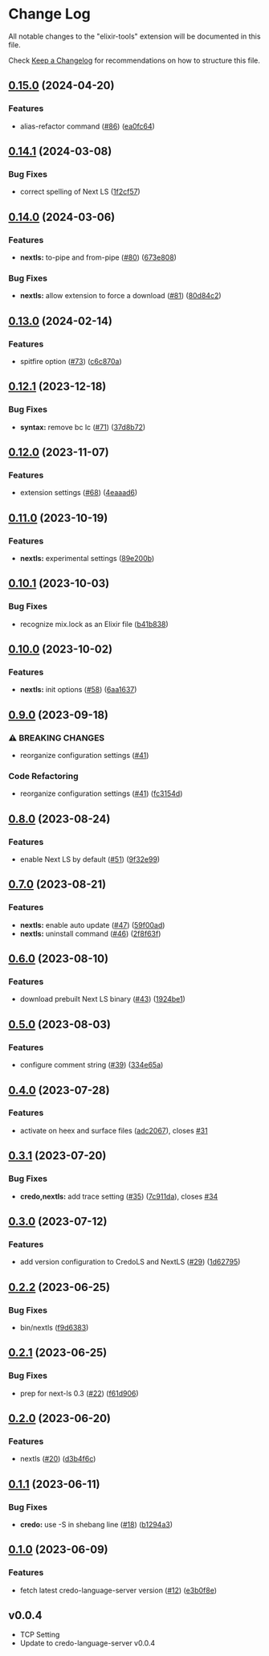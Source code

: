 # Change Log

All notable changes to the "elixir-tools" extension will be documented in this file.

Check [Keep a Changelog](http://keepachangelog.com/) for recommendations on how to structure this file.

## [0.15.0](https://github.com/elixir-tools/elixir-tools.vscode/compare/v0.14.1...v0.15.0) (2024-04-20)


### Features

* alias-refactor command ([#86](https://github.com/elixir-tools/elixir-tools.vscode/issues/86)) ([ea0fc64](https://github.com/elixir-tools/elixir-tools.vscode/commit/ea0fc64f8c14e9f8f5bc72fab58be0cca3aadcba))

## [0.14.1](https://github.com/elixir-tools/elixir-tools.vscode/compare/v0.14.0...v0.14.1) (2024-03-08)


### Bug Fixes

* correct spelling of Next LS ([1f2cf57](https://github.com/elixir-tools/elixir-tools.vscode/commit/1f2cf5797ac533b0ccb64ef8bf0bb932173c5542))

## [0.14.0](https://github.com/elixir-tools/elixir-tools.vscode/compare/v0.13.0...v0.14.0) (2024-03-06)


### Features

* **nextls:** to-pipe and from-pipe ([#80](https://github.com/elixir-tools/elixir-tools.vscode/issues/80)) ([673e808](https://github.com/elixir-tools/elixir-tools.vscode/commit/673e8087cd5857ca6d5d84f7c7cdcc19a64834a4))


### Bug Fixes

* **nextls:** allow extension to force a download ([#81](https://github.com/elixir-tools/elixir-tools.vscode/issues/81)) ([80d84c2](https://github.com/elixir-tools/elixir-tools.vscode/commit/80d84c2dc69ac44a2bcf89a30247d1ec8fcb8be2))

## [0.13.0](https://github.com/elixir-tools/elixir-tools.vscode/compare/v0.12.1...v0.13.0) (2024-02-14)


### Features

* spitfire option ([#73](https://github.com/elixir-tools/elixir-tools.vscode/issues/73)) ([c6c870a](https://github.com/elixir-tools/elixir-tools.vscode/commit/c6c870ad894c8080bd79143ade5c1edcd0cedefa))

## [0.12.1](https://github.com/elixir-tools/elixir-tools.vscode/compare/v0.12.0...v0.12.1) (2023-12-18)


### Bug Fixes

* **syntax:** remove bc lc ([#71](https://github.com/elixir-tools/elixir-tools.vscode/issues/71)) ([37d8b72](https://github.com/elixir-tools/elixir-tools.vscode/commit/37d8b72d74d01817713877fefd3bc63243817afa))

## [0.12.0](https://github.com/elixir-tools/elixir-tools.vscode/compare/v0.11.0...v0.12.0) (2023-11-07)


### Features

* extension settings ([#68](https://github.com/elixir-tools/elixir-tools.vscode/issues/68)) ([4eaaad6](https://github.com/elixir-tools/elixir-tools.vscode/commit/4eaaad6dca7262e427ac78c80cf410bd93d96f9f))

## [0.11.0](https://github.com/elixir-tools/elixir-tools.vscode/compare/v0.10.1...v0.11.0) (2023-10-19)


### Features

* **nextls:** experimental settings ([89e200b](https://github.com/elixir-tools/elixir-tools.vscode/commit/89e200bf66cbc08a43f282d5095ac780b39d4a44))

## [0.10.1](https://github.com/elixir-tools/elixir-tools.vscode/compare/v0.10.0...v0.10.1) (2023-10-03)


### Bug Fixes

* recognize mix.lock as an Elixir file ([b41b838](https://github.com/elixir-tools/elixir-tools.vscode/commit/b41b8380cfc3876e435a043121b8fd5b7ec64c5b))

## [0.10.0](https://github.com/elixir-tools/elixir-tools.vscode/compare/v0.9.0...v0.10.0) (2023-10-02)


### Features

* **nextls:** init options ([#58](https://github.com/elixir-tools/elixir-tools.vscode/issues/58)) ([6aa1637](https://github.com/elixir-tools/elixir-tools.vscode/commit/6aa16375c0ac43f88753f4dd5c2b1d5385a89b6f))

## [0.9.0](https://github.com/elixir-tools/elixir-tools.vscode/compare/v0.8.0...v0.9.0) (2023-09-18)


### ⚠ BREAKING CHANGES

* reorganize configuration settings ([#41](https://github.com/elixir-tools/elixir-tools.vscode/issues/41))

### Code Refactoring

* reorganize configuration settings ([#41](https://github.com/elixir-tools/elixir-tools.vscode/issues/41)) ([fc3154d](https://github.com/elixir-tools/elixir-tools.vscode/commit/fc3154da48bb599f9bf5804334b1689a6bbfad3b))

## [0.8.0](https://github.com/elixir-tools/elixir-tools.vscode/compare/v0.7.0...v0.8.0) (2023-08-24)


### Features

* enable Next LS by default ([#51](https://github.com/elixir-tools/elixir-tools.vscode/issues/51)) ([9f32e99](https://github.com/elixir-tools/elixir-tools.vscode/commit/9f32e995321ab20cd13a6314c469b803a688f554))

## [0.7.0](https://github.com/elixir-tools/elixir-tools.vscode/compare/v0.6.0...v0.7.0) (2023-08-21)


### Features

* **nextls:** enable auto update ([#47](https://github.com/elixir-tools/elixir-tools.vscode/issues/47)) ([59f00ad](https://github.com/elixir-tools/elixir-tools.vscode/commit/59f00ad22b1b49a57d64573d7387e75cce4a3ea3))
* **nextls:** uninstall command ([#46](https://github.com/elixir-tools/elixir-tools.vscode/issues/46)) ([2f8f63f](https://github.com/elixir-tools/elixir-tools.vscode/commit/2f8f63f57f8b859c13b5898de2164f8a6e296d28))

## [0.6.0](https://github.com/elixir-tools/elixir-tools.vscode/compare/v0.5.0...v0.6.0) (2023-08-10)


### Features

* download prebuilt Next LS binary ([#43](https://github.com/elixir-tools/elixir-tools.vscode/issues/43)) ([1924be1](https://github.com/elixir-tools/elixir-tools.vscode/commit/1924be16dacdcf0e550da911cf1515d74b1ad8ce))

## [0.5.0](https://github.com/elixir-tools/elixir-tools.vscode/compare/v0.4.0...v0.5.0) (2023-08-03)


### Features

* configure comment string ([#39](https://github.com/elixir-tools/elixir-tools.vscode/issues/39)) ([334e65a](https://github.com/elixir-tools/elixir-tools.vscode/commit/334e65a9248bc8c898c9021dd99ef41c76310032))

## [0.4.0](https://github.com/elixir-tools/elixir-tools.vscode/compare/v0.3.1...v0.4.0) (2023-07-28)


### Features

* activate on heex and surface files ([adc2067](https://github.com/elixir-tools/elixir-tools.vscode/commit/adc2067fe1e3c5398c99786c16b641ba4cc19c07)), closes [#31](https://github.com/elixir-tools/elixir-tools.vscode/issues/31)

## [0.3.1](https://github.com/elixir-tools/elixir-tools.vscode/compare/v0.3.0...v0.3.1) (2023-07-20)


### Bug Fixes

* **credo,nextls:** add trace setting ([#35](https://github.com/elixir-tools/elixir-tools.vscode/issues/35)) ([7c911da](https://github.com/elixir-tools/elixir-tools.vscode/commit/7c911da7688078b105c4cb56ed1a9295bfc291ce)), closes [#34](https://github.com/elixir-tools/elixir-tools.vscode/issues/34)

## [0.3.0](https://github.com/elixir-tools/elixir-tools.vscode/compare/v0.2.2...v0.3.0) (2023-07-12)


### Features

* add version configuration to CredoLS and NextLS ([#29](https://github.com/elixir-tools/elixir-tools.vscode/issues/29)) ([1d62795](https://github.com/elixir-tools/elixir-tools.vscode/commit/1d627958421433cc44ac5524c7c8f29095dc002a))

## [0.2.2](https://github.com/elixir-tools/elixir-tools.vscode/compare/v0.2.1...v0.2.2) (2023-06-25)


### Bug Fixes

* bin/nextls ([f9d6383](https://github.com/elixir-tools/elixir-tools.vscode/commit/f9d638367728e6562ca330f23d037baa0fbef929))

## [0.2.1](https://github.com/elixir-tools/elixir-tools.vscode/compare/v0.2.0...v0.2.1) (2023-06-25)


### Bug Fixes

* prep for next-ls 0.3 ([#22](https://github.com/elixir-tools/elixir-tools.vscode/issues/22)) ([f61d906](https://github.com/elixir-tools/elixir-tools.vscode/commit/f61d906ca5ee70e7ce3d1127a85787faeca63dc5))

## [0.2.0](https://github.com/elixir-tools/elixir-tools.vscode/compare/v0.1.1...v0.2.0) (2023-06-20)


### Features

* nextls ([#20](https://github.com/elixir-tools/elixir-tools.vscode/issues/20)) ([d3b4f6c](https://github.com/elixir-tools/elixir-tools.vscode/commit/d3b4f6ce34d998f034fe9b89c3279001ad8cda3e))

## [0.1.1](https://github.com/elixir-tools/elixir-tools.vscode/compare/v0.1.0...v0.1.1) (2023-06-11)


### Bug Fixes

* **credo:** use -S in shebang line ([#18](https://github.com/elixir-tools/elixir-tools.vscode/issues/18)) ([b1294a3](https://github.com/elixir-tools/elixir-tools.vscode/commit/b1294a304dec5c528e3c456b55fe5c626059461d))

## [0.1.0](https://github.com/elixir-tools/elixir-tools.vscode/compare/v0.0.6...v0.1.0) (2023-06-09)


### Features

* fetch latest credo-language-server version ([#12](https://github.com/elixir-tools/elixir-tools.vscode/issues/12)) ([e3b0f8e](https://github.com/elixir-tools/elixir-tools.vscode/commit/e3b0f8eccf5370c8080d933cbed349095cf787d1))

## v0.0.4

- TCP Setting
- Update to credo-language-server v0.0.4
